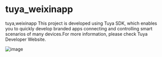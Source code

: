 # tuya_weixinapp
tuya,weixinapp
This project is developed using Tuya SDK, which enables you to quickly develop branded apps connecting and controlling smart scenarios of many devices.For more information, please check Tuya Developer Website.

![image](https://user-images.githubusercontent.com/49336222/115115096-0ff4b080-9fc5-11eb-8ce3-4c80ae7769d3.png)

